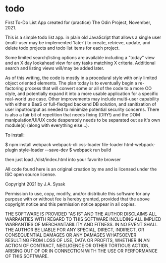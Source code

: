 # todo
First To-Do List App created for (practice) The Odin Project, 
November, 2021.

This is a simple todo list app. in plain old JavaScript that allows a 
single user (multi-user may be implemented 'later') to create, retrieve, 
update, and delete todo projects and todo list items for each project.

Some limited search/listing options are available including a "today" view 
and an X day lookahead view for any tasks matching X criteria. Additional 
search and listing views will/may be added later.

As of this writing, the code is mostly in a procedural style with only 
limited object oriented elements. The plan today is to eventually begin
a re-factoring process that will convert some or all of the code to a more 
OO style, and potentially expand it into a more usable application for a 
specific real-world use case. Other improvements may include multi-user
capability with either a BaaS or full-fledged backend DB solution, and 
sanitization of user input/output as needed to minimize potential security 
concerns. There is also a fair bit of repetition that needs fixing (DRY!)
and the DOM manipulation/UI/UX code desperately needs to be separated out 
as it's own module(s) (along with everything else...).

To install:

$ npm install webpack webpack-cli css-loader file-loader html-webpack-plugin style-loader --save-dev
$ webpack run build

then just load ./dist/index.html into your favorite browser

All code found here is an original creation by me and is licensed under the 
ISC open source license.

Copyright 2021 by J.A. Sysak

Permission to use, copy, modify, and/or distribute this software for any purpose with or without fee is hereby granted, provided that the above copyright notice and this permission notice appear in all copies.

THE SOFTWARE IS PROVIDED "AS IS" AND THE AUTHOR DISCLAIMS ALL WARRANTIES WITH REGARD TO THIS SOFTWARE INCLUDING ALL IMPLIED WARRANTIES OF MERCHANTABILITY AND FITNESS. IN NO EVENT SHALL THE AUTHOR BE LIABLE FOR ANY SPECIAL, DIRECT, INDIRECT, OR CONSEQUENTIAL DAMAGES OR ANY DAMAGES WHATSOEVER RESULTING FROM LOSS OF USE, DATA OR PROFITS, WHETHER IN AN ACTION OF CONTRACT, NEGLIGENCE OR OTHER TORTIOUS ACTION, ARISING OUT OF OR IN CONNECTION WITH THE USE OR PERFORMANCE OF THIS SOFTWARE.